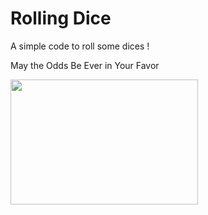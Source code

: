 # Rolling Dice

A simple code to roll some dices !

May the Odds Be Ever in Your Favor

<img src="https://media0.giphy.com/media/v1.Y2lkPTc5MGI3NjExNHl3dmIxb21oajk1ZWMwcnZ0YWUzeGFhb3k4NXR0dHg2bmNyYWRoNCZlcD12MV9pbnRlcm5hbF9naWZfYnlfaWQmY3Q9Zw/3ohjUS2N88LGAjLypO/giphy.gif" width="300" height="200" />
